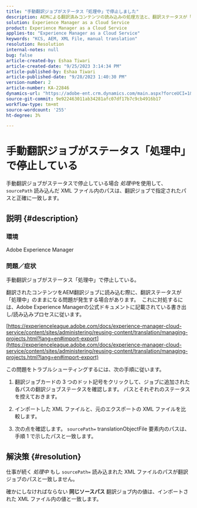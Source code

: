 ```yaml
---
title: "手動翻訳ジョブがステータス「処理中」で停止しました"
description: AEMによる翻訳済みコンテンツの読み込みの処理方法と、翻訳ステータスが「処理中」になる理由を説明します。
solution: Experience Manager as a Cloud Service
product: Experience Manager as a Cloud Service
applies-to: "Experience Manager as a Cloud Service"
keywords: "KCS, AEM, XML File, manual translation"
resolution: Resolution
internal-notes: null
bug: false
article-created-by: Eshaa Tiwari
article-created-date: "9/25/2023 3:14:34 PM"
article-published-by: Eshaa Tiwari
article-published-date: "9/28/2023 1:40:30 PM"
version-number: 2
article-number: KA-22846
dynamics-url: "https://adobe-ent.crm.dynamics.com/main.aspx?forceUCI=1&pagetype=entityrecord&etn=knowledgearticle&id=7ee83c3b-b65b-ee11-be6f-6045bd006704"
source-git-commit: 9e922463011ab34281afc07df17b7c9cb4916b17
workflow-type: tm+mt
source-wordcount: '255'
ht-degree: 3%

---
```


# 手動翻訳ジョブがステータス「処理中」で停止している


手動翻訳ジョブがステータスで停止している場合 *処理中*&#x200B;を使用して、 `sourcePath` 読み込んだ XML ファイル内のパスは、翻訳ジョブで指定されたパスと正確に一致します。

## 説明 {#description}


### <b>環境</b>

Adobe Experience Manager



### <b>問題／症状</b>

手動翻訳ジョブがステータス「処理中」で停止している。



翻訳されたコンテンツをAEM翻訳ジョブに読み込む際に、翻訳ステータスが「処理中」のままになる問題が発生する場合があります。  これに対処するには、Adobe Experience Managerの公式ドキュメントに記載されている書き出し/読み込みプロセスに従います。



[https://experienceleague.adobe.com/docs/experience-manager-cloud-service/content/sites/administering/reusing-content/translation/managing-projects.html?lang=en#import-export](https://experienceleague.adobe.com/docs/experience-manager-cloud-service/content/sites/administering/reusing-content/translation/managing-projects.html?lang=en#import-export)



この問題をトラブルシューティングするには、次の手順に従います。



1. 翻訳ジョブカードの 3 つのドット記号をクリックして、ジョブに追加された各パスの翻訳ジョブステータスを確認します。 パスとそれぞれのステータスを控えておきます。

2. インポートした XML ファイルと、元のエクスポートの XML ファイルを比較します。

3. 次の点を確認します。 `sourcePath=` translationObjectFile 要素内のパスは、手順 1 で示したパスと一致します。




## 解決策 {#resolution}


仕事が続く *処理中* もし `sourcePath=` 読み込まれた XML ファイルのパスが翻訳ジョブのパスと一致しません。

確かにしなければならない <b>同じソースパス</b> 翻訳ジョブ内の値は、インポートされた XML ファイル内の値と一致します。
